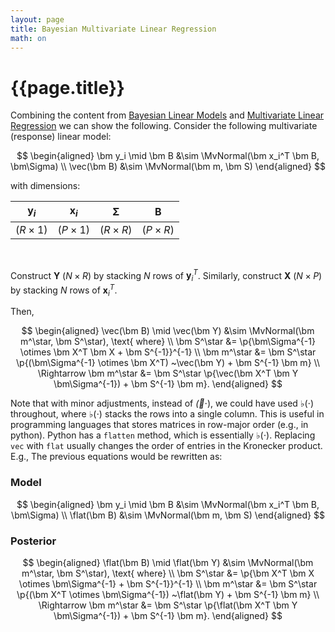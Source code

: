 ```yaml
---
layout: page
title: Bayesian Multivariate Linear Regression
math: on
---
```


# {{page.title}}

Combining the content from 
<a href="{{ 'blm' | prepend: site.baseurl }}">Bayesian Linear Models</a>
and
<a href="{{ 'mvlm' | prepend: site.baseurl }}">Multivariate Linear Regression</a>
we can show the following. Consider the following multivariate
(response) linear model:

$$
\begin{aligned}
    \bm y_i \mid \bm B &\sim \MvNormal(\bm x_i^T \bm B, \bm\Sigma) \\
    \vec(\bm B) &\sim \MvNormal(\bm m, \bm S)
\end{aligned}
$$

with dimensions:

| $\bm y_i$ | $\bm x_i$ | $\bm\Sigma$ | $\bm B$ |
|:---------:|:---------:|:-----------:|:-------:|
| $(R \times 1)$ | $(P\times 1)$ | $(R\times R)$ | $(P\times R)$ |

<br>

Construct $\bm Y$ ($N \times R$) by stacking $N$ rows of $\bm y_i^T$.
Similarly, construct  $\bm X$ ($N \times P$) by stacking $N$ rows of $\bm x_i^T$.

Then,

$$
\begin{aligned}
    \vec(\bm B) \mid \vec(\bm Y) &\sim
        \MvNormal(\bm m^\star, \bm S^\star), \text{ where} \\
    \bm S^\star &= \p{\bm\Sigma^{-1} \otimes \bm X^T \bm X + \bm S^{-1}}^{-1} \\
    \bm m^\star &= \bm S^\star \p{(\bm\Sigma^{-1} \otimes \bm X^T)
        ~\vec(\bm Y) + \bm S^{-1} \bm m} \\
    \Rightarrow
    \bm m^\star &= \bm S^\star \p{\vec(\bm X^T \bm Y \bm\Sigma^{-1}) + \bm S^{-1} \bm m}.
\end{aligned}
$$

Note that with minor adjustments, instead of $\vec(\cdot)$, we could have used
$\flat(\cdot)$ throughout, where $\flat(\cdot)$ stacks the rows into a single
column. This is useful in programming languages that stores matrices in
row-major order (e.g., in python). Python has a `flatten` method, which is
essentially $\flat(\cdot)$. Replacing `vec` with `flat` usually changes the
order of entries in the Kronecker product. E.g., The previous equations would
be rewritten as:

### Model

$$
\begin{aligned}
    \bm y_i \mid \bm B &\sim \MvNormal(\bm x_i^T \bm B, \bm\Sigma) \\
    \flat(\bm B) &\sim \MvNormal(\bm m, \bm S)
\end{aligned}
$$

### Posterior

$$
\begin{aligned}
    \flat(\bm B) \mid \flat(\bm Y) &\sim \MvNormal(\bm m^\star, \bm S^\star), \text{ where} \\
    \bm S^\star &= \p{\bm X^T \bm X \otimes \bm\Sigma^{-1} + \bm S^{-1}}^{-1} \\
    \bm m^\star &= \bm S^\star \p{(\bm X^T \otimes \bm\Sigma^{-1}) ~\flat(\bm Y) + \bm S^{-1} \bm m} \\
    \Rightarrow
    \bm m^\star &= \bm S^\star \p{\flat(\bm X^T \bm Y \bm\Sigma^{-1}) + \bm S^{-1} \bm m}.
\end{aligned}
$$


